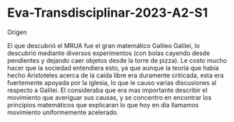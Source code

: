 # Eva-Transdisciplinar-2023-A2-S1

Origen

El que descubrió el MRUA fue el gran matemático Galileo Galilei, lo descubrió mediante diversos experimentos (con bolas cayendo desde pendientes y dejando caer objetos desde la torre de pizza). Le costo mucho hacer que la sociedad entendiera esto, ya que aunque la teoría que había hecho Aristoteles acerca de la caída libre era duramente criticada, esta era fuertemente apoyada por la iglesia, lo que le causo varias discusiones al respecto a Galilei. El consideraba que era mas importante describir el movimiento que averiguar sus causas, y se concentro en encontrar los principios matemáticos que explicaran lo que hoy en día llamamos movimiento uniformemente acelerado.